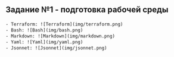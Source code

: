 ## Задание №1 - подготовка рабочей среды 
    - Terraform: ![Terraform](img/terraform.png)
    - Bash: ![Bash](img/bash.png)
    - Markdown: ![Markdown](img/markdown.png)
    - Yaml: ![Yaml](img/yaml.png)
    - Jsonnet: ![Jsonnet](img/jsonnet.png)
